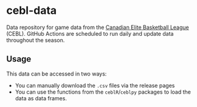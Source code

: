 # cebl-data

Data repository for game data from the [Canadian Elite Basketball League](https://www.cebl.ca) (CEBL). GitHub Actions are scheduled to run daily and update data throughout the season.

## Usage

This data can be accessed in two ways:

-  You can manually download the `.csv` files via the release pages
-  You can use the functions from the `ceblR`/`ceblpy` packages to load the data as data frames.
